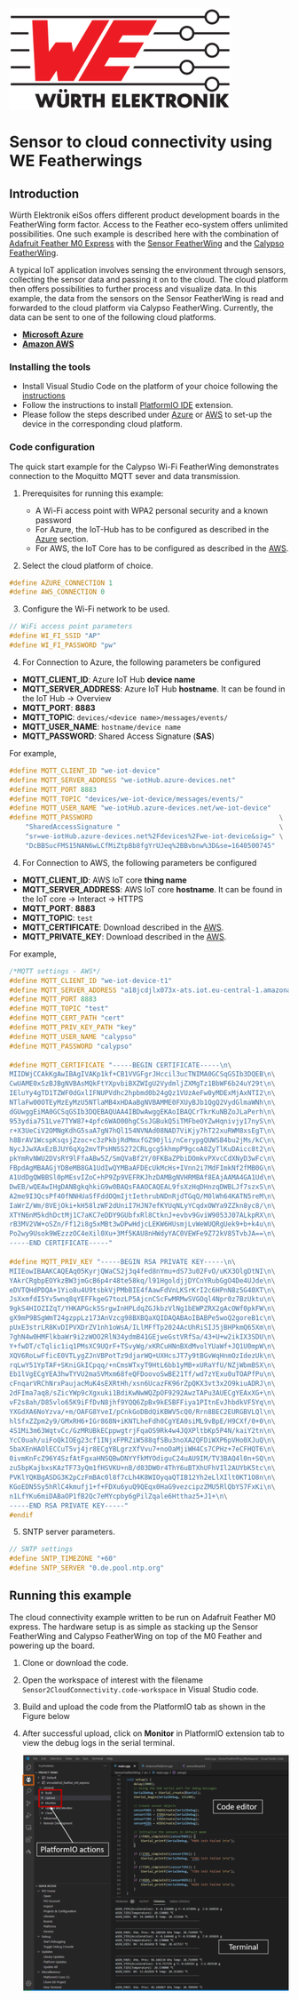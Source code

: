 ![WE Logo](../assets/WE_Logo_small_t.png)

# Sensor to cloud connectivity using WE Featherwings

## Introduction

Würth Elektronik eiSos offers different product development boards in the FeatherWing form factor. Access to the Feather eco-system offers unlimited possibilities. One such example is described here with the combination of [Adafruit Feather M0 Express](https://www.adafruit.com/product/3403) with the [Sensor FeatherWing](../SensorFeatherWing)  and the [Calypso FeatherWing](../CalypsoWiFiFeatherWing).

A typical IoT application involves sensing the environment through sensors, collecting the sensor data and passing it on to the cloud. The cloud platform then offers possibilities to further process and visualize data. In this example, the data from the sensors on the Sensor FeatherWing is read and forwarded to the cloud platform via Calypso FeatherWing. Currently, the data can be sent to one of the following cloud platforms.

* [**Microsoft Azure**](azure/)
* [**Amazon AWS**](aws/)

### Installing the tools

* Install Visual Studio Code on the platform of your choice following the [instructions](code.visualstudio.com/docs)
* Follow the instructions to install [PlatformIO IDE](platformio.org/install/ide?install=vscode) extension.
* Please follow the steps described under [Azure](azure/) or [AWS](aws/) to set-up the device in the corresponding cloud platform.


### Code configuration

The quick start example for the Calypso Wi-Fi FeatherWing demonstrates connection to the Moquitto MQTT sever and data transmission.

1. Prerequisites for running this example:
    * A Wi-Fi access point with WPA2 personal security and a known password
    * For Azure, the IoT-Hub has to be configured as described in the [Azure](azure/) section.
    * For AWS, the IoT Core has to be configured as described in the [AWS](aws/).

2. Select the cloud platform of choice.
```C
#define AZURE_CONNECTION 1
#define AWS_CONNECTION 0
```
3. Configure the Wi-Fi network to be used.
```C
// WiFi access point parameters
#define WI_FI_SSID "AP"
#define WI_FI_PASSWORD "pw"
```

4. For Connection to Azure, the following parameters be configured

* **MQTT_CLIENT_ID**: Azure IoT Hub **device name**
* **MQTT_SERVER_ADDRESS**: Azure IoT Hub **hostname**. It can be found in the IoT Hub -> Overview
* **MQTT_PORT**: **8883**
* **MQTT_TOPIC**: ```devices/<device name>/messages/events/```
* **MQTT_USER_NAME**: ``` hostname/device name ```
* **MQTT_PASSWORD**: Shared Access Signature (**SAS**)

For example,
```C
#define MQTT_CLIENT_ID "we-iot-device"
#define MQTT_SERVER_ADDRESS "we-iotHub.azure-devices.net"
#define MQTT_PORT 8883
#define MQTT_TOPIC "devices/we-iot-device/messages/events/"
#define MQTT_USER_NAME "we-iotHub.azure-devices.net/we-iot-device"
#define MQTT_PASSWORD                                               \
    "SharedAccessSignature "                                        \
    "sr=we-iotHub.azure-devices.net%2Fdevices%2Fwe-iot-device&sig=" \
    "DcBBSucFMS15NAN6wLCfMiZtpBb8fgYrUJeq%2BBvbnw%3D&se=1640500745"
```

4. For Connection to AWS, the following parameters be configured

* **MQTT_CLIENT_ID**: AWS IoT core **thing name**
* **MQTT_SERVER_ADDRESS**: AWS IoT core **hostname**. It can be found in the IoT core -> Interact -> HTTPS
* **MQTT_PORT**: **8883**
* **MQTT_TOPIC**: ```test```
* **MQTT_CERTIFICATE**: Download described in the [AWS](aws/).
* **MQTT_PRIVATE_KEY**: Download described in the [AWS](aws/).

For example,
```C
/*MQTT settings - AWS*/
#define MQTT_CLIENT_ID "we-iot-device-t1"
#define MQTT_SERVER_ADDRESS "a18jcdjlx073x-ats.iot.eu-central-1.amazonaws.com"
#define MQTT_PORT 8883
#define MQTT_TOPIC "test"
#define MQTT_CERT_PATH "cert"
#define MQTT_PRIV_KEY_PATH "key"
#define MQTT_USER_NAME "calypso"
#define MQTT_PASSWORD "calypso"

#define MQTT_CERTIFICATE "-----BEGIN CERTIFICATE-----\n\
MIIDWjCCAkKgAwIBAgIVAKp1kf+CB1VVGFgrJHccil3ucTNIMA0GCSqGSIb3DQEB\n\
CwUAME0xSzBJBgNVBAsMQkFtYXpvbiBXZWIgU2VydmljZXMgTz1BbWF6b24uY29t\n\
IEluYy4gTD1TZWF0dGxlIFNUPVdhc2hpbmd0b24gQz1VUzAeFw0yMDExMjAxNTI2\n\
NTlaFw00OTEyMzEyMzU5NTlaMB4xHDAaBgNVBAMME0FXUyBJb1QgQ2VydGlmaWNh\n\
dGUwggEiMA0GCSqGSIb3DQEBAQUAA4IBDwAwggEKAoIBAQCrTkrKuNBZoJLaPerh\n\
953ydia751Lve7TYW87+4pfc6WAO00hgCSsJGBukQ5iTMFbeOYZwHqnivjy17nyS\n\
r+X3UeCiV2OMNgKdhG5saA7gN7hQl154NVNAd08NAD7ViKjy7hT22xuRWM8xsEgT\n\
h8BrAV1WcspKsqsjZzoc+c3zPkbjRdMmxfGZ90jli/nCerypgQUWSB4bu2jMs/kC\n\
NycJJwXAxEzBJUY6qXg2mvTPsHNSS272CRLgcg5khmpP9gcoA8ZyTlKuDAicc8t2\n\
pkYmRvNWU2DVsRY9lFfaABw5Z/SmQVaBf2Y/0FKBaZPbiDOmkvPXvcCdXNyD3wFc\n\
FBpdAgMBAAGjYDBeMB8GA1UdIwQYMBaAFDEcUkMcHs+IVnn2i7MdFImkNf2fMB0G\n\
A1UdDgQWBBSl0pMEsvIZoC+hP9Zp9VEFRKJhzDAMBgNVHRMBAf8EAjAAMA4GA1Ud\n\
DwEB/wQEAwIHgDANBgkqhkiG9w0BAQsFAAOCAQEAL9fsXzHqDHnzqDWBLJf7szxS\n\
A2me9I3QcsPf40fNNHUaSfFddOQmIjtIethrubNDnRjdTGqQ/M0lWh64KATN5reM\n\
IaWrZ/Wm/8VEjOki+kH58lzWF2dUniI7HJN7efKYUqNLyYCqdxOWYa9ZZkn8yc8/\n\
XTYN6nM5kdhDctMj1C7aKC7eDDY9GUbfxRl8CtknJ+evbv9GviW9053J07ALkpRX\n\
rB3MV2VW+oSZn/Ff12i8g5xMBt3wDPwHdjcLEKW6HUsmjLvWeWUQRgUek9+b+k4u\n\
Po2wy9Usok9WEzzzOC4eXil0Xu+3Mf5KAU8nHWdyYAC0VEWFe9Z72kV85TvbJA==\n\
-----END CERTIFICATE-----"

#define MQTT_PRIV_KEY "-----BEGIN RSA PRIVATE KEY-----\n\
MIIEowIBAAKCAQEAq05KyrjQWaCS2j3q4fed8nYmu+dS73u02FvO/uKX3OlgDtNI\n\
YAkrCRgbpEOYkzBW3jmGcB6p4r48te58kq/l91HgoldjjDYCnYRubGgO4De4UJde\n\
eDVTQHdPDQA+1Yio8u4U9tsbkVjPMbBIE4fAawFdVnLKSrKrI2c6HPnN8z5G40XT\n\
JsXxmfdI5Yv5wnq8qYEFFkgeG7tozLP5AjcnCScFwMRMwSVGOql4Npr0z7BzUktu\n\
9gkS4HIOZIZqT/YHKAPGck5SrgwInHPLdqZGJkbzVlNg1bEWPZRX2gAcOWf0pkFW\n\
gX9mP9BSgWmT24gzppLz173AnVzcg98BXBQaXQIDAQABAoIBABPe5woQ2goreB1c\n\
pUxE3strLR8KvDIPVXDrZV1nh1oWsA/ILlMFfTp2024AcUhRiSIJ5jBHPkmQ65Xm\n\
7ghN4w0HMFlkbaWr9i2zWOO2RlN34ydmB41GEjweGstVRfSa/43+U+w2ikIX3SDU\n\
Y+fwDT/cTqlic1iq1PMsXC9UQrF+TSvyWg/xKRCuHNnBXdMvolYUaWf+JQ1U0mpW\n\
XQV6RoLwFficE0VTLygZJnVBPotTz9djarWQ+UXHcsJT7y9tBGvWqHnmOzIdezUk\n\
rqLwY51YpTAF+SKniGkICpqq/+nCmsWTxyT9HtL6bb1yMB+xURaYfU/NZjWbmBSX\n\
Eb1lVgECgYEA3hwTYVU2maSVMxm68feQFDoovoSwBE21Tf/wd7zYExu0uTOAPfPu\n\
cFnqarVRChNrxPaujacMuK4sEXRtHh/xsn6UcazFK96rZpQKX3vt3x2O9kiuADRJ\n\
2dFIma7aq8/sZicYWp9cXgxuki1BdiKwNwWQZpOF9292AwzTAPu3AUECgYEAxXG+\n\
vF2s8ah/D85vlo65K9iFfDvN8jhf9YQQ6ZpBx9kE5BFFiya1PItnEvJhbdkVF5Yq\n\
YXGdXA6NoYzva/+m/OAFG8YveI/pCnkGoDBdQiKBWV5cQ0/Rrn8BEC2EURGBVLQl\n\
hlSfxZZpm2y9/GMxRH6+IGr868N+iKNTLheFdh0CgYEA0siML9vBpE/H9CXf/0+0\n\
4S1Mi3m63WqtvCc/GzMRUBkECppwgtrjFqaOS9Rk4w4JQXPltbKp5P4N/kaiY2tn\n\
YcC0uah/uiFoQkIOEg23cf1INjxFPRZiW588qfSBu3noXA2QFDiWXP6pVHo0XJuQ\n\
5baXEnHAOlECCuT5vj4jr8ECgYBLgrzXfVvu7+noOaMjiWH4Cs7CPHz+7eCFHQT6\n\
0ivmKnFcZ96Y4SzfAtFgxaHNSQBwDNYYfkMYOdiguC24uAU9IM/TV3BAQ4l0n+SQ\n\
zu5bpKajbxsKAzTF73yQm1fHSVKU+nB/d03DW0r4ThY6uBTXhUFhVIl2AUYbK5tc\n\
PVKlYQKBgASDG3K2pCzFmBAc0l8f7cLh4K8WIOyqaQTIB12Yh2eLlXIlt0KT1O8n\n\
KGoEDN5Sy5hRlC4kmufj1+f+FDXu6yuQ9QEqx0HaG9vezcipzZMU5RlQbYS7FxKi\n\
n1LfYKu6miDABaOP1fB2Qc7eMYcpby6gPilZqale6Htthaz5+J1+\n\
-----END RSA PRIVATE KEY-----"
#endif
```

5. SNTP server parameters.
```C
// SNTP settings
#define SNTP_TIMEZONE "+60"
#define SNTP_SERVER "0.de.pool.ntp.org"
```

## Running this example

The cloud connectivity example  written to be run on Adafruit Feather M0 express. The hardware setup is as simple as stacking up the Sensor FeatherWing and Calypso FeatherWing on top of the M0 Feather and powering up the board.

1. Clone or download the code.
2. Open the workspace of interest with the filename `Sensor2CloudConnectivity.code-workspace` in Visual Studio code.
3. Build and upload the code from the PlatformIO tab as shown in the Figure below
4. After successful upload, click on **Monitor** in PlatformIO extension tab to view the debug logs in the serial terminal.

   ![Running quick start example](../assets/VSCode.png)
